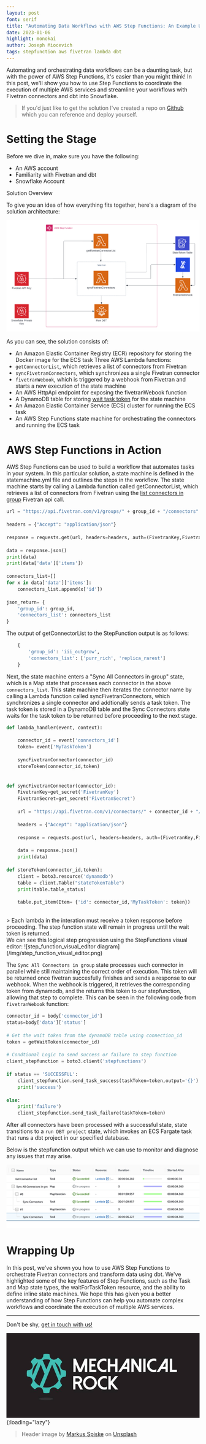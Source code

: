 ```yaml
---
layout: post
font: serif
title: "Automating Data Workflows with AWS Step Functions: An Example Using Fivetran and dbt"
date: 2023-01-06
highlight: monokai
author: Joseph Miocevich
tags: stepfunction aws fivetran lambda dbt
---
```



Automating and orchestrating data workflows can be a daunting task, but with the power of AWS Step Functions, it's easier than you might think! In this post, we'll show you how to use Step Functions to coordinate the execution of multiple AWS services and streamline your workflows with Fivetran connectors and dbt into Snowflake. 


> If you'd just like to get the solution I've created a repo on [Github](https://github.com/JMiocevich/demo-fivetran-stepfunction-orchestration) which you can reference and deploy yourself.

# Setting the Stage

Before we dive in, make sure you have the following:

- An AWS account
- Familiarity with Fivetran and dbt
- Snowflake Account

Solution Overview

To give you an idea of how everything fits together, here's a diagram of the solution architecture:

![architecture diagram](/img/step_functions_fivetran.png)

As you can see, the solution consists of:

- An Amazon Elastic Container Registry (ECR) repository for storing the Docker image for the ECS task
Three AWS Lambda functions:
- `getConnectorList`, which retrieves a list of connectors from Fivetran
- `syncFivetranConnectors`, which synchronizes a single Fivetran connector
- `fivetranWebook`, which is triggered by a webhook from Fivetran and starts a new execution of the state machine
- An AWS HttpApi endpoint for exposing the fivetranWebook function
- A DynamoDB table for storing [wait task token](https://docs.aws.amazon.com/step-functions/latest/dg/callback-task-sample-sqs.html) for the state machine
- An Amazon Elastic Container Service (ECS) cluster for running the ECS task
- An AWS Step Functions state machine for orchestrating the connectors and running the ECS task

# AWS Step Functions in Action

AWS Step Functions can be used to build a workflow that automates tasks in your system. In this particular solution, a state machine is defined in the statemachine.yml file and outlines the steps in the workflow. The state machine starts by calling a Lambda function called getConnectorList, which retrieves a list of connectors from  Fivetran using the [list connectors in group](https://developers.fivetran.com/openapi/reference/v1/operation/list_all_connectors_in_group/) Fivetran api call.

```python
url = "https://api.fivetran.com/v1/groups/" + group_id + "/connectors"

headers = {"Accept": "application/json"}

response = requests.get(url, headers=headers, auth=(FivetranKey,FivetranSecret))

data = response.json()
print(data)
print(data['data']['items'])

connectors_list=[]
for x in data['data']['items']:
    connectors_list.append(x['id'])

json_return= {
    'group_id': group_id,
    'connectors_list': connectors_list
}
```

The output of getConnectorList to the StepFunction output is as follows:

```python
    {
        'group_id': 'iii_outgrow', 
        'connectors_list': ['purr_rich', 'replica_rarest']
    }
```


Next, the state machine enters a "Sync All Connectors in group" state, which is a Map state that processes each connector in the above `connectors_list`. This state machine then iterates the connector name by calling a Lambda function called syncFivetranConnectors, which synchronizes a single connector and addtionally sends a task token. The task token is stored in a DynamoDB table and the Sync Connectors state waits for the task token to be returned before proceeding to the next stage. 

```python
def lambda_handler(event, context):
    
    connector_id = event['connectors_id']
    token= event['MyTaskToken']

    syncFivetranConnector(connector_id)
    storeToken(connector_id,token)


def syncFivetranConnector(connector_id):
    FivetranKey=get_secret('FivetranKey')
    FivetranSecret=get_secret('FivetranSecret')

    url = "https://api.fivetran.com/v1/connectors/" + connector_id + "/sync"

    headers = {"Accept": "application/json"}

    response = requests.post(url, headers=headers, auth=(FivetranKey,FivetranSecret))

    data = response.json()
    print(data)

def storeToken(connector_id,token):
    client = boto3.resource('dynamodb')
    table = client.Table("stateTokenTable")
    print(table.table_status)

    table.put_item(Item= {'id': connector_id,'MyTaskToken': token})
```
<br/>
> Each lambda in the interation must receive a token response before proceeding. The step function state will remain in progress until the wait token is returned.

<br/>
We can see this logical step progression using the StepFunctions visual editor:
![step_function_visual_editor diagram](/img/step_function_visual_editor.png)

<br/>

The `Sync All Connectors in group` state processes each connector in parallel while still maintaining the correct order of execution. This token will be returned once fivetran succesfully finishes and sends a response to our webhook. When the webhook is triggered, it retrieves the corresponding token from dynamodb, and the returns this token to our stepfunction, allowing that step to complete. This can be seen in the following code from `fivetranWebook` function:

```python
connector_id = body['connector_id']
status=body['data']['status']

# Get the wait token from the dynamoDB table using connection_id
token = getWaitToken(connector_id)

# Condtional Logic to send success or failure to step function
client_stepfunction = boto3.client('stepfunctions')

if status == 'SUCCESSFUL':
    client_stepfunction.send_task_success(taskToken=token,output='{}')
    print('success')

else:
    print('failure')
    client_stepfunction.send_task_failure(taskToken=token)
```

After all connectors have been processed with a successful state, state transitions to a `run DBT project` state, which invokes an ECS Fargate task that runs a dbt project in our specified database.

Below is the stepfunction output which we can use to monitor and diagnose any issues that may arise.

![table diagram](/img/step_function_table.png)
<!-- ![graph diagram](/img/step_function_graph.png) -->

# Wrapping Up

In this post, we've shown you how to use AWS Step Functions to orchestrate Fivetran connectors and transform data using dbt. We've highlighted some of the key features of Step Functions, such as the Task and Map state types, the waitForTaskToken resource, and the ability to define inline state machines. We hope this has given you a better understanding of how Step Functions can help you automate complex workflows and coordinate the execution of multiple AWS services.

---

Don't be shy, [get in touch with us!](https://www.mechanicalrock.io/lets-get-started)

![Mechanical Rock Logo](/img/mr-logo-dark-landscape.jpg){:loading="lazy"}

> Header image by <a href="https://unsplash.com/@markusspiske?utm_source=unsplash&utm_medium=referral&utm_content=creditCopyText">Markus Spiske</a> on <a href="https://unsplash.com/s/photos/authentication?utm_source=unsplash&utm_medium=referral&utm_content=creditCopyText">Unsplash</a>
